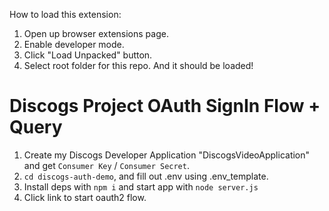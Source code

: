 How to load this extension:
1. Open up browser extensions page.
2. Enable developer mode.
4. Click "Load Unpacked" button.
5. Select root folder for this repo.
And it should be loaded!


# Discogs Project OAuth SignIn Flow + Query
1. Create my Discogs Developer Application "DiscogsVideoApplication" and get `Consumer Key` / `Consumer Secret`.
2. `cd discogs-auth-demo`, and fill out .env using .env_template.
3. Install deps with `npm i` and start app with `node server.js`
4. Click link to start oauth2 flow.
